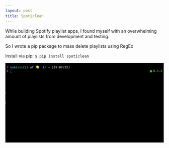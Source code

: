 ```yaml
---
layout: post
title: Spoticlean
---
```


While building Spotify playlist apps, I found myself with an overwhelming amount of playlists from development and testing.

So I wrote a pip package to mass delete playlists using RegEx

Install via pip: `$ pip install spoticlean`


![fork](assets/spoticlean-demo.gif)
